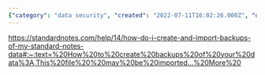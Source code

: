 ```yaml
---
{"category": "data security", "created": "2022-07-11T16:02:26.000Z", "date": "2022-07-11 16:02:26", "description": "This article provides a step-by-step guide on how to create and import backups in StandardNotes, an application designed for secure note-taking. The article emphasizes the importance of data security and offers detailed instructions on creating backups and importing them into StandardNotes. By following this guide, users can ensure their important information is safeguarded against potential data loss or unforeseen circumstances.", "modified": "2022-08-18T14:26:02.881Z", "tags": ["export", "note", "stub"], "title": "Create and Import Backups in StandardNotes"}
---
```

https://standardnotes.com/help/14/how-do-i-create-and-import-backups-of-my-standard-notes-data#:~:text=%20How%20to%20create%20backups%20of%20your%20data%3A,This%20file%20%20may%20be%20imported...%20More%20